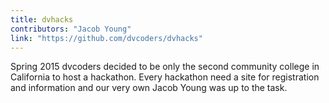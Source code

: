 ```yaml
---
title: dvhacks
contributors: "Jacob Young"
link: "https://github.com/dvcoders/dvhacks" 
---
```

Spring 2015 dvcoders decided to be only the second community college in California to host a hackathon. Every hackathon need a site for registration and information and our very own Jacob Young was up to the task.
